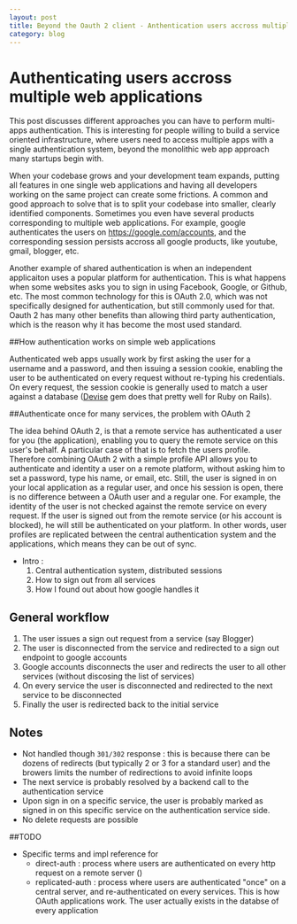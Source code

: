 ```yaml
---
layout: post
title: Beyond the Oauth 2 client - Anthentication users accross multiple web applications
category: blog
---
```


# Authenticating users accross multiple web applications 

This post discusses different approaches you can have to perform multi-apps authentication. This is interesting for people willing to build a service oriented infrastructure, where users need to access multiple apps with a single authentication system, beyond the monolithic web app approach many startups begin with.

When your codebase grows and your development team expands, putting all features in one single web applications and having all developers working on the same project can create some frictions. A common and good approach to solve that is to split your codebase into smaller, clearly identified components. Sometimes you even have several products corresponding to multiple web applications. For example, google authenticates the users on https://google.com/accounts, and the corresponding session persists accross all google products, like youtube, gmail, blogger, etc.

Another example of shared authentication is when an independent applicaiton uses a popular platform for authentication. This is what happens when some websites asks you to sign in using Facebook, Google, or Github, etc. The most common technology for this is OAuth 2.0, which was not specifically designed for authentication, but still commonly used for that. Oauth 2 has many other benefits than allowing third party authentication, which is the reason why it has become the most used standard. 

##How authentication works on simple web applications

Authenticated web apps usually work by first asking the user for a username and a password, and then issuing a session cookie, enabling the user to be authenticated on every request without re-typing his credentials. On every request, the session cookie is generally used to match a user against a database ([Devise](https://github.com/plataformatec/devise) gem does that pretty well for Ruby on Rails). 

##Authenticate once for many services, the problem with OAuth 2

The idea behind OAuth 2, is that a remote service has authenticated a user for you (the application), enabling you to query the remote service on this user's behalf. A particular case of that is to fetch the users profile. Therefore combining OAuth 2 with a simple profile API allows you to authenticate and identity a user on a remote platform, without asking him to set a password, type his name, or email, etc. Still, the user is signed in on your local application as a regular user, and once his session is open, there is no difference between a OAuth user and a regular one. For example, the identity of the user is not checked against the remote service on every request. If the user is signed out from the remote service (or his account is blocked), he will still be authenticated on your platform.
In other words, user profiles are replicated between the central authentication system and the applications, which means they can be out of sync.

- Intro : 
  1. Central authentication system, distributed sessions
  2. How to sign out from all services
  3. How I found out about how google handles it
  
## General workflow

1. The user issues a sign out request from a service (say Blogger)
2. The user is disconnected from the service and redirected to a sign out endpoint to google accounts
3. Google accounts disconnects the user and redirects the user to all other services (without discosing the list of services)
4. On every service the user is disconnected and redirected to the next service to be disconnected 
5. Finally the user is redirected back to the initial service 

## Notes 
- Not handled though `301/302` response : this is because there can be dozens of redirects (but typically 2 or 3 for a standard user) and the browers limits the number of redirections to avoid infinite loops
- The next service is probably resolved by a backend call to the authentication service
- Upon sign in on a specific service, the user is probably marked as signed in on this specific service on the authentication service side. 
- No delete requests are possible 

##TODO
- Specific terms and impl reference for
  - direct-auth : process where users are authenticated on every http request on a remote server ()
  - replicated-auth : process where users are authenticated "once" on a central server, and re-authenticated on every services. This is how OAuth applications work. The user actually exists in the databse of every application